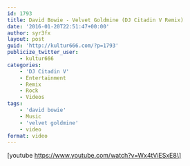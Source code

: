 ```yaml
---
id: 1793
title: David Bowie - Velvet Goldmine (DJ Citadin V Remix)
date: '2016-01-20T22:51:47+00:00'
author: syr3fx
layout: post
guid: 'http://kultur666.com/?p=1793'
publicize_twitter_user:
    - kultur666
categories:
    - 'DJ Citadin V'
    - Entertainment
    - Remix
    - Rock
    - Videos
tags:
    - 'david bowie'
    - Music
    - 'velvet goldmine'
    - video
format: video
---
```


\[youtube https://www.youtube.com/watch?v=Wx4tViESxE8\]